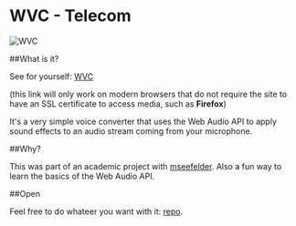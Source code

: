 # WVC - Telecom

![WVC](http://i.imgur.com/eDp352n.png)

##What is it?

See for yourself: [WVC](http://pboueke.github.io/WVC/)

(this link will only work on modern browsers that do not require the site to have an SSL certificate to access media, such as **Firefox**)

It's a very simple voice converter that uses the Web Audio API to apply sound effects to an audio stream coming from your microphone.

##Why?

This was part of an academic project with [mseefelder](https://github.com/mseefelder). Also a fun way to learn the basics of the Web Audio API.

##Open

Feel free to do whateer you want with it: [repo](https://github.com/pboueke/WVC).
